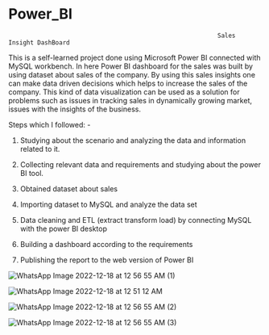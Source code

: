 # Power_BI
                                                              Sales Insight DashBoard 
                                                                 
This is a self-learned project done using Microsoft Power BI connected with MySQL workbench. In here Power BI dashboard for the sales was built by using dataset about sales of the company. By using this sales insights one can make data driven decisions which helps to increase the sales of the company. This kind of data visualization can be used as a solution for problems such as issues in tracking sales in dynamically growing market, issues with the insights of the business. 

Steps which I followed: -

1.	Studying about the scenario and analyzing the data and information related to it.

2.	Collecting relevant data and requirements and studying about the power BI tool.

3.	Obtained dataset about sales 

4.	Importing dataset to MySQL and analyze the data set

5.	Data cleaning and ETL (extract transform load) by connecting MySQL with the power BI desktop

6.	Building a dashboard according to the requirements

7.	Publishing the report to the web version of Power BI



![WhatsApp Image 2022-12-18 at 12 56 55 AM (1)](https://user-images.githubusercontent.com/83137780/208263261-985a1623-0d4c-489b-9111-04a805b6da75.jpeg)




![WhatsApp Image 2022-12-18 at 12 51 12 AM](https://user-images.githubusercontent.com/83137780/208263155-b5edcab8-2b31-446d-9914-8d49392fd02d.jpeg)



![WhatsApp Image 2022-12-18 at 12 56 55 AM (2)](https://user-images.githubusercontent.com/83137780/208263187-7c7e9758-f7ec-4f71-9643-920b24b25a33.jpeg)



![WhatsApp Image 2022-12-18 at 12 56 55 AM (3)](https://user-images.githubusercontent.com/83137780/208263194-aef2c695-0b73-4fb7-b5af-05bfdae29146.jpeg)


